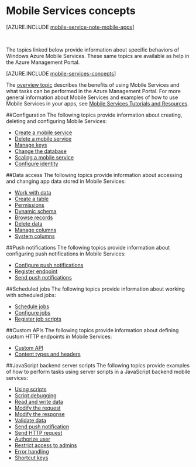 <properties
	pageTitle="Mobile Services Concepts"
	description="Links to Mobile Services concepts topics found in the Help Drawer in the Azure Management Portal."
	services="mobile-services"
	documentationCenter="na"
	authors="ggailey777"
	manager="dwrede"
	editor=""/>

<tags
	ms.service="mobile-services"
	ms.date="10/20/2015"
	wacn.date=""/>

# Mobile Services concepts

[AZURE.INCLUDE [mobile-service-note-mobile-apps](../includes/mobile-services-note-mobile-apps.md)]

&nbsp;

The topics linked below provide information about specific behaviors of Windows Azure Mobile Services. These same topics are available as help in the Azure Management Portal.

[AZURE.INCLUDE [mobile-services-concepts](../includes/mobile-services-concepts.md)]

The [overview topic](https://msdn.microsoft.com/zh-cn/library/azure/jj193167.aspx) describes the benefits of using Mobile Services and what tasks can be performed in the Azure Management Portal. For more general information about Mobile Services and examples of how to use Mobile Services in your apps, see [Mobile Services Tutorials and Resources](/documentation/services/mobile-services/).

##Configuration
The following topics provide information about creating, deleting and configuring Mobile Services:

- [Create a mobile service](https://msdn.microsoft.com/zh-cn/library/azure/jj193169.aspx)
- [Delete a mobile service](https://msdn.microsoft.com/zh-cn/library/azure/jj193173.aspx)
- [Manage keys](https://msdn.microsoft.com/zh-cn/library/azure/jj193164.aspx)
- [Change the database](https://msdn.microsoft.com/zh-cn/library/azure/jj193170.aspx)
- [Scaling a mobile service](https://msdn.microsoft.com/zh-cn/library/azure/jj193178.aspx)
- [Configure identity](https://msdn.microsoft.com/zh-cn/library/azure/jj591527.aspx)

##Data access
The following topics provide information about accessing and changing app data stored in Mobile Services:

- [Work with data](https://msdn.microsoft.com/zh-cn/library/azure/jj631634.aspx)
- [Create a table](https://msdn.microsoft.com/zh-cn/library/azure/jj193162.aspx)
- [Permissions](https://msdn.microsoft.com/zh-cn/library/azure/jj193161.aspx)
- [Dynamic schema](https://msdn.microsoft.com/zh-cn/library/azure/jj193175.aspx)
- [Browse records](https://msdn.microsoft.com/zh-cn/library/azure/jj193171.aspx)
- [Delete data](https://msdn.microsoft.com/zh-cn/library/azure/jj908633.aspx)
- [Manage columns](https://msdn.microsoft.com/zh-cn/library/azure/jj193177.aspx)
- [System columns](https://msdn.microsoft.com/zh-cn/library/azure/dn518225.aspx)

##Push notifications
The following topics provide information about configuring push notifications in Mobile Services:

- [Configure push notifications](https://msdn.microsoft.com/zh-cn/library/azure/jj591526.aspx)
- [Register endpoint](https://msdn.microsoft.com/zh-cn/library/azure/dn771685.aspx)
- [Send push notifications](https://msdn.microsoft.com/zh-cn/library/azure/jj631630.aspx)

##Scheduled jobs
The following topics provide information about working with scheduled jobs:

- [Schedule jobs](https://msdn.microsoft.com/zh-cn/library/azure/jj860528.aspx)
- [Configure jobs](https://msdn.microsoft.com/zh-cn/library/azure/jj899833.aspx)
- [Register job scripts](https://msdn.microsoft.com/zh-cn/library/azure/jj899832.aspx)

##Custom APIs
The following topics provide information about defining custom HTTP endpoints in Mobile Services:

- [Custom API](https://msdn.microsoft.com/zh-cn/library/azure/dn280974.aspx)
- [Content types and headers](https://msdn.microsoft.com/zh-cn/library/azure/dn303369.aspx)

##JavaScript backend server scripts
The following topics provide examples of how to perform tasks using server scripts in a JavaScript backend mobile services:

- [Using scripts](https://msdn.microsoft.com/zh-cn/library/azure/jj193174.aspx)
- [Script debugging](https://msdn.microsoft.com/zh-cn/library/azure/jj631636.aspx)
- [Read and write data](https://msdn.microsoft.com/zh-cn/library/azure/jj631640.aspx)
- [Modify the request](https://msdn.microsoft.com/zh-cn/library/azure/jj631635.aspx)
- [Modify the response](https://msdn.microsoft.com/zh-cn/library/azure/jj631631.aspx)
- [Validate data](https://msdn.microsoft.com/zh-cn/library/azure/jj631638.aspx)
- [Send push notification](https://msdn.microsoft.com/zh-cn/library/azure/jj631630.aspx)
- [Send HTTP request](https://msdn.microsoft.com/zh-cn/library/azure/jj631641.aspx)
- [Authorize user](https://msdn.microsoft.com/zh-cn/library/azure/jj631637.aspx)
- [Restrict access to admins](https://msdn.microsoft.com/zh-cn/library/azure/jj712649.aspx)
- [Error handling](https://msdn.microsoft.com/zh-cn/library/azure/jj631632.aspx)
- [Shortcut keys](https://msdn.microsoft.com/zh-cn/library/azure/jj552469.aspx)






